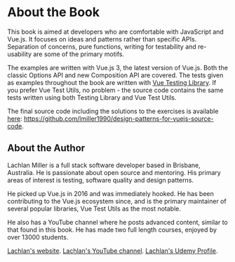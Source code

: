 # About the Book

This book is aimed at developers who are comfortable with JavaScript and Vue.js. It focuses on ideas and patterns rather than specific APIs. Separation of concerns, pure functions, writing for testability and re-usability are some of the primary motifs.

The examples are written with Vue.js 3, the latest version of Vue.js. Both the classic Options API and new Composition API are covered. The tests given as examples throughout the book are written with [Vue Testing Library](https://github.com/testing-library/vue-testing-library). If you prefer Vue Test Utils, no problem - the source code contains the same tests written using both Testing Library and Vue Test Utils.

The final source code including the solutions to the exercises is available [here](https://github.com/lmiller1990/design-patterns-for-vuejs-source-code): https://github.com/lmiller1990/design-patterns-for-vuejs-source-code.

## About the Author

Lachlan Miller is a full stack software developer based in Brisbane, Australia. He is passionate about open source and mentoring. His primary areas of interest is testing, software quality and design patterns. 

He picked up Vue.js in 2016 and was immediately hooked. He has been contributing to the Vue.js ecosystem since, and is the primary maintainer of several popular libraries, Vue Test Utils as the most notable.

He also has a YouTube channel where he posts advanced content, similar to that found in this book. He has made two full length courses, enjoyed by over 13000 students.

[Lachlan's website](https://lachlan-miller.me).
[Lachlan's YouTube channel](https://www.youtube.com/c/LachlanMiller).
[Lachlan's Udemy Profile](https://www.udemy.com/user/lachlan-miller-4/).


